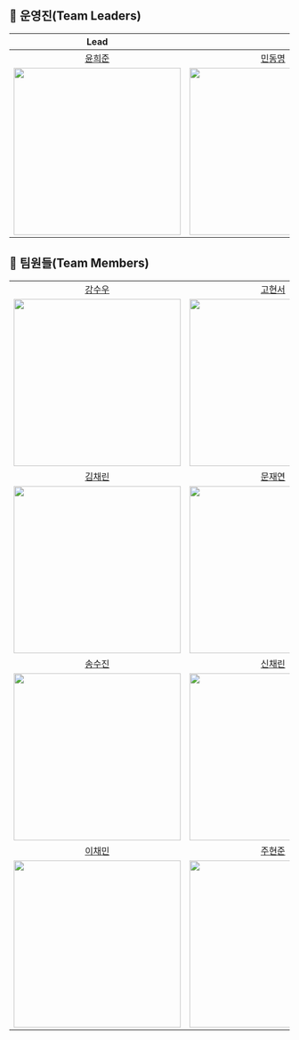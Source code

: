 ## 🤩 운영진(Team Leaders)

|                                       Lead                                      |                                                                                 |                                                                                  |
|:-------------------------------------------------------------------------------:|:-------------------------------------------------------------------------------:|:--------------------------------------------------------------------------------:|
|                    [윤희준](https://github.com/uni-j-uni)                       |                      [민동명](https://github.com/zmarzmar)                      |                     [이윤정](https://github.com/E2YunJeong)                      |
| <img src="https://avatars.githubusercontent.com/u/118972548?v=4" width="300" /> | <img src="https://avatars.githubusercontent.com/u/145469952?v=4" width="300" /> | <img src="https://avatars.githubusercontent.com/u/163099474?v=4" width="300" /> |


## 🤩 팀원들(Team Members)
|                                                                                 |                                                                                |                                                                                 |                                                                                 |
|:-------------------------------------------------------------------------------:|:------------------------------------------------------------------------------:|:-------------------------------------------------------------------------------:|:-------------------------------------------------------------------------------:|
|                    [강수우](https://github.com/kangsuwoo)                       |                      [고현서](https://github.com/hyunseoko)                     |                     [금시언](https://github.com/Comeoksal)                      |                    [김나경](https://github.com/naooung)                        |
| <img src="https://avatars.githubusercontent.com/u/72612808?v=4" width="300" /> | <img src="https://avatars.githubusercontent.com/u/128693161?v=4" width="300" /> | <img src="https://avatars.githubusercontent.com/u/172238270?v=4" width="300" /> | <img src="https://avatars.githubusercontent.com/u/162952415?v=4" width="300" /> |
|                     [김채린](https://github.com/chaeelin)                       |                     [문재연](https://github.com/jaeyeonyy)                      |                     [박주용](https://github.com/pjuyong)                        |                      [사서연](https://github.com/SunSeoYeon)                    |
| <img src="https://avatars.githubusercontent.com/u/170619611?v=4" width="300" /> | <img src="https://avatars.githubusercontent.com/u/71226104?v=4" width="300" /> | <img src="https://avatars.githubusercontent.com/u/158154226?v=4" width="300" /> | <img src="https://avatars.githubusercontent.com/u/174882500?v=4" width="300" /> |
|                   [송수진](https://github.com/soojinsong)                       |                   [신채린](https://github.com/shinchaerin79)                    |                       [심서현](https://github.com/simGPT)                       |                     [윤해민](https://github.com/hamtorygoals)                    |
| <img src="https://avatars.githubusercontent.com/u/162791828?v=4" width="300" /> | <img src="https://avatars.githubusercontent.com/u/166346480?v=4" width="300" /> | <img src="https://avatars.githubusercontent.com/u/151374157?v=4" width="300" /> | <img src="https://avatars.githubusercontent.com/u/154819055?v=4" width="300" /> |
|                         [이채민](https://github.com/2cmin)                      |                       [주현준](https://github.com/bikooju)                      |
| <img src="https://avatars.githubusercontent.com/u/124021888?v=4" width="300" /> | <img src="https://avatars.githubusercontent.com/u/170635800?v=4" width="300" /> |
